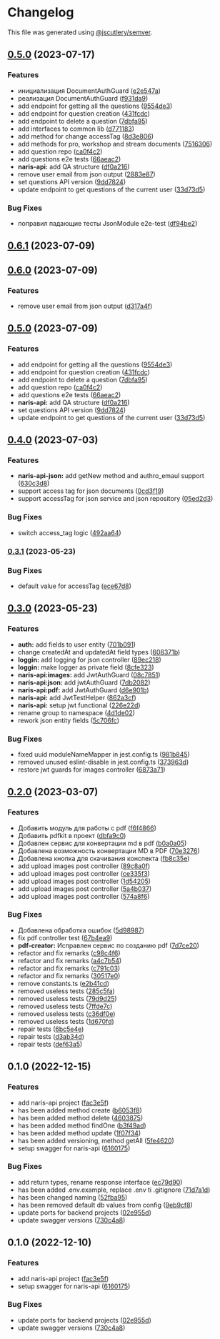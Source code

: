 # Changelog

This file was generated using [@jscutlery/semver](https://github.com/jscutlery/semver).

## [0.5.0](https://gitlog.ru/Naris/soermono/compare/naris-api-0.4.0...naris-api-0.5.0) (2023-07-17)


### Features

* инициализация DocumentAuthGuard ([e2e547a](https://gitlog.ru/Naris/soermono/commit/e2e547aa406a1806933d73b06dd5d41c1d1b6ae4))
* реализация DocumentAuthGuard ([f931da9](https://gitlog.ru/Naris/soermono/commit/f931da939341295d2ad3b48cb55be02aa6f3dacb))
* add endpoint for getting all the questions ([9554de3](https://gitlog.ru/Naris/soermono/commit/9554de34b2f70989c591926988708953c73c3c79))
* add endpoint for question creation ([431fcdc](https://gitlog.ru/Naris/soermono/commit/431fcdcdc8a82091573500820c414c3dd3dd48dd))
* add endpoint to delete a question ([7dbfa95](https://gitlog.ru/Naris/soermono/commit/7dbfa95e9d6438827133353c69dd58019064dc3a))
* add interfaces to common lib ([d771183](https://gitlog.ru/Naris/soermono/commit/d771183fd5be99c81413269faf6426a3367f0ed8))
* add method for change accessTag ([8d3e806](https://gitlog.ru/Naris/soermono/commit/8d3e8069f09c58eaa0e5aaede20be8b6b7dc50f3))
* add methods for pro, workshop and stream documents ([7516306](https://gitlog.ru/Naris/soermono/commit/7516306227e5837a7030bf3cbb7f3eb322697a62))
* add question repo ([ca0f4c2](https://gitlog.ru/Naris/soermono/commit/ca0f4c2cb228be329c8279d3673fd9f7548aa830))
* add questions e2e tests ([66aeac2](https://gitlog.ru/Naris/soermono/commit/66aeac2f97634cff5b81fa76c1859e05fa9ad355))
* **naris-api:** add QA structure ([df0a216](https://gitlog.ru/Naris/soermono/commit/df0a216f9e7e1c310a766ac9884ded853b82f302))
* remove user email from json output ([2883e87](https://gitlog.ru/Naris/soermono/commit/2883e87c69a0a85179ec0a0186e42926927c090e))
* set questions API version ([9dd7824](https://gitlog.ru/Naris/soermono/commit/9dd78248592d0f77df157172e0e8a1394db73703))
* update endpoint to get questions of the current user ([33d73d5](https://gitlog.ru/Naris/soermono/commit/33d73d5c999376a9f964f4c2f724314374d9db4e))


### Bug Fixes

* поправил падающие тесты JsonModule e2e-test ([df94be2](https://gitlog.ru/Naris/soermono/commit/df94be2e3fdceb3d0eb4eb16d181b008be2a46fd))

## [0.6.1](https://gitlog.ru/Naris/soermono/compare/naris-api-0.6.0...naris-api-0.6.1) (2023-07-09)

## [0.6.0](https://gitlog.ru/Naris/soermono/compare/naris-api-0.5.0...naris-api-0.6.0) (2023-07-09)


### Features

* remove user email from json output ([d317a4f](https://gitlog.ru/Naris/soermono/commit/d317a4f1440ae8939c55bb7ef8aa9931c990e3d8))

## [0.5.0](https://gitlog.ru/Naris/soermono/compare/naris-api-0.4.0...naris-api-0.5.0) (2023-07-09)


### Features

* add endpoint for getting all the questions ([9554de3](https://gitlog.ru/Naris/soermono/commit/9554de34b2f70989c591926988708953c73c3c79))
* add endpoint for question creation ([431fcdc](https://gitlog.ru/Naris/soermono/commit/431fcdcdc8a82091573500820c414c3dd3dd48dd))
* add endpoint to delete a question ([7dbfa95](https://gitlog.ru/Naris/soermono/commit/7dbfa95e9d6438827133353c69dd58019064dc3a))
* add question repo ([ca0f4c2](https://gitlog.ru/Naris/soermono/commit/ca0f4c2cb228be329c8279d3673fd9f7548aa830))
* add questions e2e tests ([66aeac2](https://gitlog.ru/Naris/soermono/commit/66aeac2f97634cff5b81fa76c1859e05fa9ad355))
* **naris-api:** add QA structure ([df0a216](https://gitlog.ru/Naris/soermono/commit/df0a216f9e7e1c310a766ac9884ded853b82f302))
* set questions API version ([9dd7824](https://gitlog.ru/Naris/soermono/commit/9dd78248592d0f77df157172e0e8a1394db73703))
* update endpoint to get questions of the current user ([33d73d5](https://gitlog.ru/Naris/soermono/commit/33d73d5c999376a9f964f4c2f724314374d9db4e))

## [0.4.0](https://gitlog.ru/Naris/soermono/compare/naris-api-0.3.1...naris-api-0.4.0) (2023-07-03)


### Features

* **naris-api-json:** add getNew method and authro_emaul support ([630c3d8](https://gitlog.ru/Naris/soermono/commit/630c3d82cfa90008faa12551188c8322b68dff48))
* support access tag for json documents ([0cd3f19](https://gitlog.ru/Naris/soermono/commit/0cd3f1920d880c0deba5a59b7d0b91efe5259023))
* support accessTag for json service and json repository ([05ed2d3](https://gitlog.ru/Naris/soermono/commit/05ed2d35fe63931566397b6e5d74b1ad8bfc78bf))


### Bug Fixes

* switch access_tag logic ([492aa64](https://gitlog.ru/Naris/soermono/commit/492aa6497a0a05dcdfeedefde969f33bb381ff06))

### [0.3.1](https://gitlog.ru:2222/Naris/soermono/compare/naris-api-0.3.0...naris-api-0.3.1) (2023-05-23)


### Bug Fixes

* default value for accessTag ([ece67d8](https://gitlog.ru:2222/Naris/soermono/commit/ece67d88932b6015ba9789dc1262e991bff10505))

## [0.3.0](https://gitlog.ru:2222/Naris/soermono/compare/naris-api-0.2.0...naris-api-0.3.0) (2023-05-23)


### Features

* **auth:** add fields to user entity ([701b091](https://gitlog.ru:2222/Naris/soermono/commit/701b091fa84091378ce5d4dd34b236c3ab8affc3))
* change createdAt and updatedAt field types ([608371b](https://gitlog.ru:2222/Naris/soermono/commit/608371bab4c08b3db4bceb48e789097a4b45be6a))
* **loggin:** add logging for json controller ([89ec218](https://gitlog.ru:2222/Naris/soermono/commit/89ec218a732f90817e1455c55508d4adf7e1dce4))
* **loggin:** make logger as private field ([8cfe323](https://gitlog.ru:2222/Naris/soermono/commit/8cfe323b1859e1c33e00851655ffa1c8a3262aea))
* **naris-api:images:** add JwtAuthGuard ([08c7851](https://gitlog.ru:2222/Naris/soermono/commit/08c78512f0c0ead435b98d8a8c95d2c6f793869e))
* **naris-api:json:** add jwtAuthGuard ([7db2082](https://gitlog.ru:2222/Naris/soermono/commit/7db20823d95fe0e65597368e1444b65411025e93))
* **naris-api:pdf:** add JwtAuthGuard ([d6e901b](https://gitlog.ru:2222/Naris/soermono/commit/d6e901b4f19fb517d3a11cb2cb72f5254f6187da))
* **naris-api:** add JwtTestHelper ([862a3cf](https://gitlog.ru:2222/Naris/soermono/commit/862a3cff6adf15ea5404e88848a7988e63c5c932))
* **naris-api:** setup jwt functional ([226e22d](https://gitlog.ru:2222/Naris/soermono/commit/226e22d3d307cafb7dd9ec02ff5cd940d00a50c9))
* rename group to namespace ([4d1de02](https://gitlog.ru:2222/Naris/soermono/commit/4d1de0243784b00e5a2dbeafccdfb581994d0cc2))
* rework json entity fields ([5c706fc](https://gitlog.ru:2222/Naris/soermono/commit/5c706fce73be6e2cf20c090126e07dcfe6605d8f))


### Bug Fixes

* fixed uuid moduleNameMapper in jest.config.ts ([981b845](https://gitlog.ru:2222/Naris/soermono/commit/981b845b030d1ae3aee7f0e85b916f9b81e30478))
* removed unused eslint-disable in jest.config.ts ([373963d](https://gitlog.ru:2222/Naris/soermono/commit/373963d1fe77580e814fe30d4e70833fe1dac4d5))
* restore jwt guards for images controller ([6873a71](https://gitlog.ru:2222/Naris/soermono/commit/6873a71bfc52312949e66fa8ea60c2fec74273ab))

## [0.2.0](https://gitlog.ru:2222/Naris/soermono/compare/naris-api-0.1.0...naris-api-0.2.0) (2023-03-07)


### Features

* Добавить модуль для работы с pdf ([f6f4866](https://gitlog.ru:2222/Naris/soermono/commit/f6f4866357c4dd8b76a886c77340906c69bcdfeb))
* Добавить pdfkit в проект ([dbfa9c0](https://gitlog.ru:2222/Naris/soermono/commit/dbfa9c0b7b9fe03a1a74b23b1c5d017704298f98))
* Добавлен сервис для конвертации md в pdf ([b0a0a05](https://gitlog.ru:2222/Naris/soermono/commit/b0a0a05c60f34d74916d6494a1190a5b0fe2a69a))
* Добавлена возможность конвертации MD в PDF ([70e3276](https://gitlog.ru:2222/Naris/soermono/commit/70e3276eeb61673b6d711d300af3bc27279d7a2b))
* Добавлена кнопка для скачивания конспекта ([fb8c35e](https://gitlog.ru:2222/Naris/soermono/commit/fb8c35eb4ea8191f1ee952ad43a971f9cfe0ea77))
* add upload images post controller ([89c8a0f](https://gitlog.ru:2222/Naris/soermono/commit/89c8a0f3dae7138df1fff3f26f46c16311bc5b61))
* add upload images post controller ([ce335f3](https://gitlog.ru:2222/Naris/soermono/commit/ce335f3de587d66452c38f36d3ad23cf8ca743f7))
* add upload images post controller ([1d54205](https://gitlog.ru:2222/Naris/soermono/commit/1d54205464bdf0d9507a12bf621a72bb214a8ab6))
* add upload images post controller ([5a4b037](https://gitlog.ru:2222/Naris/soermono/commit/5a4b037c6beed3036bc57511275c1fd203f6232b))
* add upload images post controller ([574a8f6](https://gitlog.ru:2222/Naris/soermono/commit/574a8f692091280fb53f6e3308247d6cacf8f7e8))


### Bug Fixes

* Добавлена обработка ошибок ([5d98987](https://gitlog.ru:2222/Naris/soermono/commit/5d9898744f71b0710ebfcf64d87c2e8a2f77a29f))
* fix pdf controller test ([67b4ea9](https://gitlog.ru:2222/Naris/soermono/commit/67b4ea95fe1eb6f435f2084557c107fec7e8ed43))
* **pdf-creator:** Исправлен сервис по созданию pdf ([7d7ce20](https://gitlog.ru:2222/Naris/soermono/commit/7d7ce20f63943021421b003e1138607c76e14810))
* refactor and fix remarks ([c98c4f6](https://gitlog.ru:2222/Naris/soermono/commit/c98c4f63af0daf6514b8758bba328510ba5c4a77))
* refactor and fix remarks ([a4c7b54](https://gitlog.ru:2222/Naris/soermono/commit/a4c7b548b14d7fd8a0fe14eb53ab38953f2f0f2f))
* refactor and fix remarks ([c791c03](https://gitlog.ru:2222/Naris/soermono/commit/c791c03f421534bd5b54105d0b99be2510ec80c5))
* refactor and fix remarks ([30517e0](https://gitlog.ru:2222/Naris/soermono/commit/30517e05d36c902e2266aefed22ba3ce3dc7b2cb))
* remove constants.ts ([e2b41cd](https://gitlog.ru:2222/Naris/soermono/commit/e2b41cde4511845c0f466d3cea20de922c05ff5f))
* removed useless tests ([285c5fa](https://gitlog.ru:2222/Naris/soermono/commit/285c5fa7fdd240504c8e9ed22f9fc3228c91f1e4))
* removed useless tests ([79d9d25](https://gitlog.ru:2222/Naris/soermono/commit/79d9d2556b0c2d15447e619a149006289c0eadf9))
* removed useless tests ([7ffde7c](https://gitlog.ru:2222/Naris/soermono/commit/7ffde7c40ef692c6a054cd54917c6c4096c9d5f7))
* removed useless tests ([c36df0e](https://gitlog.ru:2222/Naris/soermono/commit/c36df0e11805cd36ae8849d9d905bda60ca8822d))
* removed useless tests ([1d670fd](https://gitlog.ru:2222/Naris/soermono/commit/1d670fd2f19d9ca99937e75203a490ad453d493b))
* repair tests ([6bc5e4e](https://gitlog.ru:2222/Naris/soermono/commit/6bc5e4ed4444f138c3abf0f3a276b7af3a594de4))
* repair tests ([d3ab34d](https://gitlog.ru:2222/Naris/soermono/commit/d3ab34de61688eea77de971b13e60603560b5cdf))
* repair tests ([def63a5](https://gitlog.ru:2222/Naris/soermono/commit/def63a5b40d7b87b97150ec94c201ae61023b064))

## 0.1.0 (2022-12-15)


### Features

* add naris-api project ([fac3e5f](https://gitlog.ru:2222/Naris/soermono/commit/fac3e5f74d2b64acb0593aaf3585661018e8c53b))
* has been added method create ([b6053f8](https://gitlog.ru:2222/Naris/soermono/commit/b6053f812bb5b59570e3248bafe4f3ee6a1a28b5))
* has been added method delete ([4603875](https://gitlog.ru:2222/Naris/soermono/commit/4603875e42988b0fac89fa215e218e1e9f8b45d6))
* has been added method findOne ([b3f49ad](https://gitlog.ru:2222/Naris/soermono/commit/b3f49ad3740d5e39b4b883080947fc00ffb50cec))
* has been added method update ([1f07f34](https://gitlog.ru:2222/Naris/soermono/commit/1f07f342da7088ca4fa40a17120f1a16c8150a01))
* has been added versioning, method getAll ([5fe4620](https://gitlog.ru:2222/Naris/soermono/commit/5fe4620fb28c8a8abb2e9f17b39fb29ec7157e0b))
* setup swagger for naris-api ([6160175](https://gitlog.ru:2222/Naris/soermono/commit/6160175324e429e86b25d2b67e2802a467e07cff))


### Bug Fixes

* add return types, rename response interface ([ec79d90](https://gitlog.ru:2222/Naris/soermono/commit/ec79d90bb6d94e6afb339b7e464c0c38f31365b8))
* has been added .env.example, replace .env ti .gitignore ([71d7a1d](https://gitlog.ru:2222/Naris/soermono/commit/71d7a1dc4969b51e674be0f753a6532fbcbc60cb))
* has been changed naming ([52fba95](https://gitlog.ru:2222/Naris/soermono/commit/52fba958de3c17351d4108050f370b4f8a2e0281))
* has been removed default db values from config ([9eb9cf8](https://gitlog.ru:2222/Naris/soermono/commit/9eb9cf8df6a82a192c9ebfff94cb24d37692d586))
* update ports for backend projects ([02e955d](https://gitlog.ru:2222/Naris/soermono/commit/02e955dfcc67113925dad2cfe249787b84188c7c))
* update swagger versions ([730c4a8](https://gitlog.ru:2222/Naris/soermono/commit/730c4a8e1fba62fbec6a0e150e6e7ac369521338))

## 0.1.0 (2022-12-10)


### Features

* add naris-api project ([fac3e5f](https://gitlog.ru:2222/Naris/soermono/commit/fac3e5f74d2b64acb0593aaf3585661018e8c53b))
* setup swagger for naris-api ([6160175](https://gitlog.ru:2222/Naris/soermono/commit/6160175324e429e86b25d2b67e2802a467e07cff))


### Bug Fixes

* update ports for backend projects ([02e955d](https://gitlog.ru:2222/Naris/soermono/commit/02e955dfcc67113925dad2cfe249787b84188c7c))
* update swagger versions ([730c4a8](https://gitlog.ru:2222/Naris/soermono/commit/730c4a8e1fba62fbec6a0e150e6e7ac369521338))
